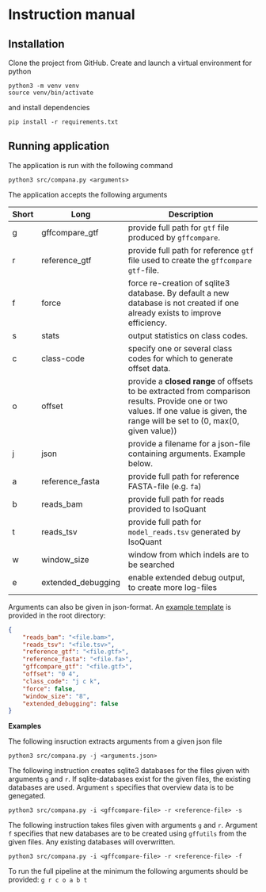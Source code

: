 # Instruction manual

## Installation
Clone the project from GitHub. Create and launch a virtual environment for python 

```
python3 -m venv venv
source venv/bin/activate
```

and install dependencies
```
pip install -r requirements.txt
```

## Running application

The application is run with the following command
```
python3 src/compana.py <arguments>
```

The application accepts the following arguments

| Short | Long | Description |
| --- | --- | --- |
| g | gffcompare_gtf | provide full path for `gtf` file produced by `gffcompare`. |
| r | reference_gtf | provide full path for reference `gtf` file used to create the `gffcompare` `gtf`-file. |
| f | force | force re-creation of sqlite3 database. By default a new database is not created if one already exists to improve efficiency. |
| s | stats | output statistics on class codes. | 
| c | class-code | specify one or several class codes for which to generate offset data. | 
| o | offset | provide a **closed range** of offsets to be extracted from comparison results. Provide one or two values. If one value is given, the range will be set to (0, max(0, given value)) |
| j | json | provide a filename for a json-file containing arguments. Example below. |
| a | reference_fasta | provide full path for reference FASTA-file (e.g. `fa`) |
| b | reads_bam | provide full path for reads provided to IsoQuant |
| t | reads_tsv | provide full path for `model_reads.tsv` generated by IsoQuant |
| w | window_size | window from which indels are to be searched |
| e | extended_debugging | enable extended debug output, to create more log-files | 


Arguments can also be given in json-format. An [example template](../arguments_template.json) is provided in the root directory:
```json
{
    "reads_bam": "<file.bam>",
    "reads_tsv": "<file.tsv>",
    "reference_gtf": "<file.gtf>",
    "reference_fasta": "<file.fa>",
    "gffcompare_gtf": "<file.gtf>",
    "offset": "0 4",
    "class_code": "j c k",
    "force": false,
    "window_size": "8",
    "extended_debugging": false
}
```

**Examples**

The following insruction extracts arguments from a given json file
```
python3 src/compana.py -j <arguments.json>
```

The following instruction creates sqlite3 databases for the files given with arguments `g` and `r`. If sqlite-databases exist for the given files, the existing databases are used. Argument `s` specifies that overview data is to be genegated.

```
python3 src/compana.py -i <gffcompare-file> -r <reference-file> -s 
```

The following instruction takes files given with arguments `g` and `r`. Argument `f` specifies that new databases are to be created using `gffutils` from the given files. Any existing databases will overwritten.

```
python3 src/compana.py -i <gffcompare-file> -r <reference-file> -f
```
To run the full pipeline at the minimum the following arguments should be provided: `g r c o a b t`